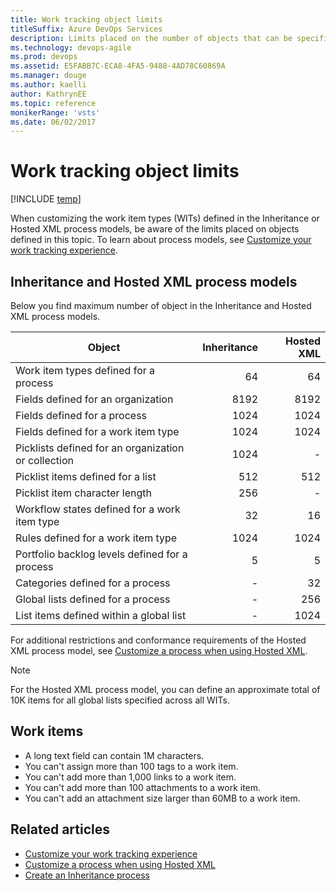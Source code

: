 ```yaml
---
title: Work tracking object limits 
titleSuffix: Azure DevOps Services 
description: Limits placed on the number of objects that can be specified for the Inheritance and Hosted XML process models for Azure DevOps Services 
ms.technology: devops-agile
ms.prod: devops
ms.assetid: E5FABB7C-ECA8-4FA5-9488-4AD78C60869A  
ms.manager: douge
ms.author: kaelli
author: KathrynEE
ms.topic: reference
monikerRange: 'vsts'
ms.date: 06/02/2017
---
```


# Work tracking object limits 

[!INCLUDE [temp](../../../_shared/version-vsts-only.md)]

When customizing the work item types (WITs) defined in the Inheritance or Hosted XML process models, be aware of the limits placed on objects defined in this topic. To learn about process models, see [Customize your work tracking experience](../../../reference/customize-work.md).

## Inheritance and Hosted XML process models

Below you find maximum number of object in the Inheritance and Hosted XML process models.

|Object | Inheritance |Hosted XML | 
|-------|------------:|----------:|
| Work item types defined for a process | 64  | 64 |
| Fields defined for an organization | 8192  | 8192 |
| Fields defined for a process | 1024  | 1024 |
| Fields defined for a work item type | 1024  | 1024 |
| Picklists defined for an organization or collection | 1024  | - |
| Picklist items defined for a list | 512  | 512 |
| Picklist item character length | 256  | - |
| Workflow states defined for a work item type | 32  | 16 |
| Rules defined for a work item type | 1024  | 1024 |
| Portfolio backlog levels defined for a process| 5  | 5 |
| Categories defined for a process | - | 32 | 
| Global lists defined for a process | - | 256  |
| List items defined within a global list | - | 1024 | 

For additional restrictions and conformance requirements of the Hosted XML process model, see [Customize a process when using Hosted XML](../../../organizations/settings/work/import-process/customize-process.md).

> [!NOTE]    
>For the Hosted XML process model, you can define an approximate total of 10K items for all global lists specified across all WITs. 
 
## Work items
- A long text field can contain 1M characters.
- You can't assign more than 100 tags to a work item.
- You can't add more than 1,000 links to a work item.
- You can't add more than 100 attachments to a work item.
- You can't add an attachment size larger than 60MB to a work item.

## Related articles
- [Customize your work tracking experience](../../../reference/customize-work.md)
- [Customize a process when using Hosted XML](import-process/customize-process.md)
- [Create an Inheritance process](manage-process.md)
